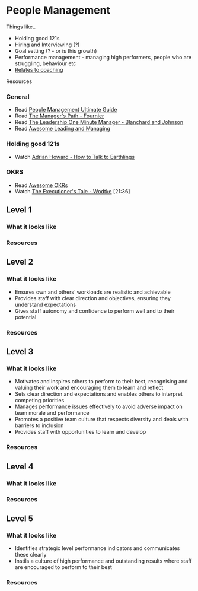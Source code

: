 # People Management

Things like..
- Holding good 121s
- Hiring and Interviewing (?)
- Goal setting (? - or is this growth)
- Performance management - managing high performers, people who are struggling, behaviour etc
- [Relates to coaching](Coaching.md)

Resources

### General
- Read [People Management Ultimate Guide](https://www.makingbusinessmatter.co.uk/people-management-skills-ultimate/)
- Read [The Manager's Path - Fournier](https://www.amazon.com/Managers-Path-Leaders-Navigating-Growth/dp/1491973897)
- Read [The Leadership One Minute Manager - Blanchard and Johnson](https://www.amazon.com/New-One-Minute-Manager/dp/0062367544)
- Read [Awesome Leading and Managing](https://github.com/LappleApple/awesome-leading-and-managing)

### Holding good 121s
- Watch  [Adrian Howard - How to Talk to Earthlings](https://www.youtube.com/watch?v=B1wgGzO6SIg)

### OKRS
- Read [Awesome OKRs](https://github.com/domenicosolazzo/awesome-okr)
- Watch [The Executioner's Tale - Wodtke](https://vimeo.com/86392023)  [21:36]

## Level 1

### What it looks like

### Resources

## Level 2

### What it looks like

- Ensures own and others’ workloads are realistic and achievable
- Provides staff with clear direction and objectives, ensuring they understand expectations
- Gives staff autonomy and confidence to perform well and to their potential


### Resources

## Level 3

### What it looks like

- Motivates and inspires others to perform to their best, recognising and valuing their work and encouraging them to learn and reflect
- Sets clear direction and expectations and enables others to interpret competing priorities
- Manages performance issues effectively to avoid adverse impact on team morale and performance
- Promotes a positive team culture that respects diversity and deals with barriers to inclusion
- Provides staff with opportunities to learn and develop

### Resources

## Level 4

### What it looks like

### Resources

## Level 5

### What it looks like
- Identifies strategic level performance indicators and communicates these clearly
- Instils a culture of high performance and outstanding results where staff are encouraged to perform to their best

### Resources